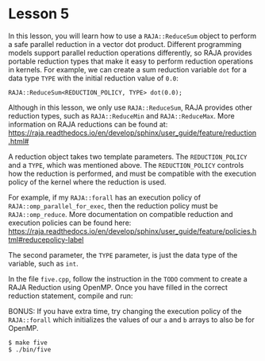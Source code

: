 # Lesson 5

In this lesson, you will learn how to use a `RAJA::ReduceSum` object to perform
a safe parallel reduction in a vector dot product.  Different programming models
support parallel reduction operations differently, so RAJA provides portable
reduction types that make it easy to perform reduction operations in kernels.
For example, we can create a sum reduction variable `dot` for a data type
`TYPE` with the initial reduction value of `0.0`: 

```
RAJA::ReduceSum<REDUCTION_POLICY, TYPE> dot(0.0);
```

Although in this lesson, we only use `RAJA::ReduceSum`, RAJA provides 
other reduction types, such as `RAJA::ReduceMin` and `RAJA::ReduceMax`.
More information on RAJA reductions can be found at:
https://raja.readthedocs.io/en/develop/sphinx/user_guide/feature/reduction.html#

A reduction object takes two template parameters. The `REDUCTION_POLICY` and a
`TYPE`, which was mentioned above. The `REDUCTION_POLICY` controls how the 
reduction is performed, and must be compatible with the execution policy of 
the kernel where the reduction is used.

For example, if my `RAJA::forall` has an execution policy of `RAJA::omp_parallel_for_exec`,
then the reduction policy must be `RAJA::omp_reduce`. More documentation on 
compatible reduction and execution policies can be found here:
https://raja.readthedocs.io/en/develop/sphinx/user_guide/feature/policies.html#reducepolicy-label

The second parameter, the `TYPE` parameter, is just the data type of the 
variable, such as `int`.

In the file `five.cpp`, follow the instruction in the `TODO` comment to create
a RAJA Reduction using OpenMP. Once you have filled in the correct reduction 
statement, compile and run:

BONUS: If you have extra time, try changing the execution policy of the `RAJA::forall`
which initializes the values of our `a` and `b` arrays to also be for OpenMP.

```
$ make five
$ ./bin/five
```
